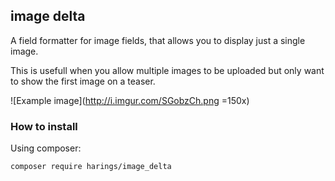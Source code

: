## image delta

A field formatter for image fields, that allows you to display just a single image.

This is usefull when you allow multiple images to be uploaded but only want to show the first image on a teaser.

![Example image](http://i.imgur.com/SGobzCh.png =150x)

### How to install

Using composer:

```
composer require harings/image_delta
```

